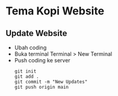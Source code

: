 # Tema Kopi Website

## Update Website
- Ubah coding
- Buka terminal Terminal > New Terminal
- Push coding ke server
  ```
  git init
  git add .
  git commit -m "New Updates"
  git push origin main
  ```